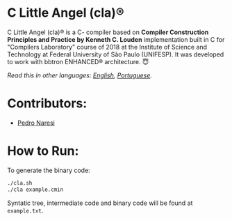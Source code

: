 # C Little Angel (cla)®
C Little Angel (cla)® is a C- compiler based on **Compiler Construction Principles and Practice by Kenneth C. Louden** implementation built in C for "Compilers Laboratory" course of 2018 at the Institute of Science and Technology at Federal University of São Paulo (UNIFESP). It was developed to work with bbtron ENHANCED® architecture. 😇

*Read this in other languages: [English](README.md), [Portuguese](README.pt-BR.md).*

# Contributors:
- [Pedro Naresi](https://github.com/pedronaresi)

# How to Run:
To generate the binary code:

```sh
./cla.sh
./cla example.cmin
```
Syntatic tree, intermediate code and binary code will be found at ```example.txt```.
